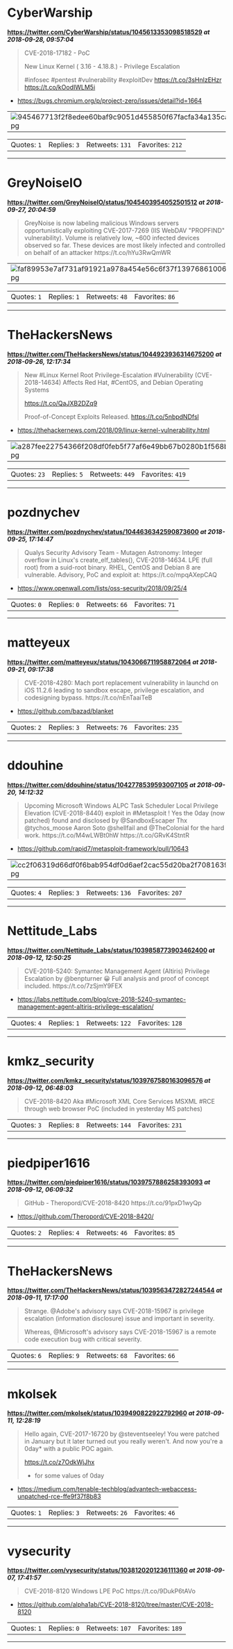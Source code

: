 # CyberWarship
**https://twitter.com/CyberWarship/status/1045613353098518529 _at 2018-09-28, 09:57:04_**
<blockquote>
CVE-2018-17182 - PoC 

New Linux Kernel ( 3.16 - 4.18.8.) - Privilege Escalation

#infosec #pentest #vulnerability #exploitDev https://t.co/3sHnlzEHzr https://t.co/kOodIWLM5i
</blockquote>

* https://bugs.chromium.org/p/project-zero/issues/detail?id=1664

<table><tr>
<td><img src="pictures/945467713f2f8edee60baf9c9051d455850f67facfa34a135ca6ca92da05cde2.jpg" alt="945467713f2f8edee60baf9c9051d455850f67facfa34a135ca6ca92da05cde2.jpg"></td>
</table></tr>
<table><tr>
<td>Quotes: <code>1</code></td>
<td>Replies: <code>3</code></td>
<td>Retweets: <code>131</code></td>
<td>Favorites: <code>212</code></td>
</tr></table>

---

# GreyNoiseIO
**https://twitter.com/GreyNoiseIO/status/1045403954052501512 _at 2018-09-27, 20:04:59_**
<blockquote>
GreyNoise is now labeling malicious Windows servers opportunistically exploiting CVE-2017-7269 (IIS WebDAV "PROPFIND" vulnerability). Volume is relatively low, ~600 infected devices observed so far. These devices are most likely infected and controlled on behalf of an attacker https://t.co/hYu3RwQmWR
</blockquote>

<table><tr>
<td><img src="pictures/faf89953e7af731af91921a978a454e56c6f37f1397686100640cd0d9e632fd9.jpg" alt="faf89953e7af731af91921a978a454e56c6f37f1397686100640cd0d9e632fd9.jpg"></td>
</table></tr>
<table><tr>
<td>Quotes: <code>1</code></td>
<td>Replies: <code>1</code></td>
<td>Retweets: <code>48</code></td>
<td>Favorites: <code>86</code></td>
</tr></table>

---

# TheHackersNews
**https://twitter.com/TheHackersNews/status/1044923936314675200 _at 2018-09-26, 12:17:34_**
<blockquote>
New #Linux Kernel Root Privilege-Escalation #Vulnerability (CVE-2018-14634) Affects Red Hat, #CentOS, and Debian Operating Systems

https://t.co/QaJXB2DZq9

Proof-of-Concept Exploits Released. https://t.co/5nbpdNDfsl
</blockquote>

* https://thehackernews.com/2018/09/linux-kernel-vulnerability.html

<table><tr>
<td><img src="pictures/a287fee22754366f208df0feb5f77af6e49bb67b0280b1f568bc080d90783ea2.jpg" alt="a287fee22754366f208df0feb5f77af6e49bb67b0280b1f568bc080d90783ea2.jpg"></td>
</table></tr>
<table><tr>
<td>Quotes: <code>23</code></td>
<td>Replies: <code>5</code></td>
<td>Retweets: <code>449</code></td>
<td>Favorites: <code>419</code></td>
</tr></table>

---

# pozdnychev
**https://twitter.com/pozdnychev/status/1044636342590873600 _at 2018-09-25, 17:14:47_**
<blockquote>
Qualys Security Advisory Team - Mutagen Astronomy:  Integer overflow in Linux's create_elf_tables(), CVE-2018-14634.  LPE (full root) from a suid-root binary.  RHEL, CentOS and Debian 8 are vulnerable.  Advisory, PoC and exploit at: https://t.co/mpqAXepCAQ
</blockquote>

* https://www.openwall.com/lists/oss-security/2018/09/25/4

<table><tr>
<td>Quotes: <code>0</code></td>
<td>Replies: <code>0</code></td>
<td>Retweets: <code>66</code></td>
<td>Favorites: <code>71</code></td>
</tr></table>

---

# matteyeux
**https://twitter.com/matteyeux/status/1043066711958872064 _at 2018-09-21, 09:17:38_**
<blockquote>
CVE-2018-4280: Mach port replacement vulnerability in launchd on iOS 11.2.6 leading to sandbox escape, privilege escalation, and codesigning bypass.
https://t.co/nEnTaaiTeB
</blockquote>

* https://github.com/bazad/blanket

<table><tr>
<td>Quotes: <code>2</code></td>
<td>Replies: <code>3</code></td>
<td>Retweets: <code>76</code></td>
<td>Favorites: <code>235</code></td>
</tr></table>

---

# ddouhine
**https://twitter.com/ddouhine/status/1042778539593007105 _at 2018-09-20, 14:12:32_**
<blockquote>
Upcoming Microsoft Windows ALPC Task Scheduler Local Privilege Elevation (CVE-2018-8440) exploit in #Metasploit !
Yes the 0day (now patched) found and disclosed by @SandboxEscaper 
Thx @tychos_moose Aaron Soto @shellfail and @TheColonial for the hard work. https://t.co/M4wLWBt0hW https://t.co/GRvK4StntR
</blockquote>

* https://github.com/rapid7/metasploit-framework/pull/10643

<table><tr>
<td><img src="pictures/cc2f06319d66df0f6bab954df0d6aef2cac55d20ba2f70816393cc5ebfffe535.jpg" alt="cc2f06319d66df0f6bab954df0d6aef2cac55d20ba2f70816393cc5ebfffe535.jpg"></td>
</table></tr>
<table><tr>
<td>Quotes: <code>4</code></td>
<td>Replies: <code>3</code></td>
<td>Retweets: <code>136</code></td>
<td>Favorites: <code>207</code></td>
</tr></table>

---

# Nettitude_Labs
**https://twitter.com/Nettitude_Labs/status/1039858773903462400 _at 2018-09-12, 12:50:25_**
<blockquote>
CVE-2018-5240: Symantec Management Agent (Altiris) Privilege Escalation by @benpturner 😀 Full analysis and proof of concept included. https://t.co/7zSjmY9FEX
</blockquote>

* https://labs.nettitude.com/blog/cve-2018-5240-symantec-management-agent-altiris-privilege-escalation/

<table><tr>
<td>Quotes: <code>4</code></td>
<td>Replies: <code>1</code></td>
<td>Retweets: <code>122</code></td>
<td>Favorites: <code>128</code></td>
</tr></table>

---

# kmkz_security
**https://twitter.com/kmkz_security/status/1039767580163096576 _at 2018-09-12, 06:48:03_**
<blockquote>
CVE-2018-8420 Aka #Microsoft XML Core Services MSXML #RCE through web browser PoC (included in yesterday MS patches)
</blockquote>

<table><tr>
<td>Quotes: <code>3</code></td>
<td>Replies: <code>8</code></td>
<td>Retweets: <code>144</code></td>
<td>Favorites: <code>231</code></td>
</tr></table>

---

# piedpiper1616
**https://twitter.com/piedpiper1616/status/1039757886258393093 _at 2018-09-12, 06:09:32_**
<blockquote>
GitHub - Theropord/CVE-2018-8420 https://t.co/91pxD1wyQp
</blockquote>

* https://github.com/Theropord/CVE-2018-8420/

<table><tr>
<td>Quotes: <code>2</code></td>
<td>Replies: <code>4</code></td>
<td>Retweets: <code>46</code></td>
<td>Favorites: <code>85</code></td>
</tr></table>

---

# TheHackersNews
**https://twitter.com/TheHackersNews/status/1039563472827244544 _at 2018-09-11, 17:17:00_**
<blockquote>
Strange. @Adobe's advisory says CVE-2018-15967 is privilege escalation (information disclosure) issue and important in severity.

Whereas, @Microsoft's advisory says CVE-2018-15967 is a remote code execution bug with critical severity.
</blockquote>

<table><tr>
<td>Quotes: <code>6</code></td>
<td>Replies: <code>9</code></td>
<td>Retweets: <code>68</code></td>
<td>Favorites: <code>66</code></td>
</tr></table>

---

# mkolsek
**https://twitter.com/mkolsek/status/1039490822922792960 _at 2018-09-11, 12:28:19_**
<blockquote>
Hello again, CVE-2017-16720 by @steventseeley! You were patched in January but it later turned out you really weren't. And now you're a 0day* with a public POC again.

https://t.co/z7OdkWjJhx

* for some values of 0day
</blockquote>

* https://medium.com/tenable-techblog/advantech-webaccess-unpatched-rce-ffe9f37f8b83

<table><tr>
<td>Quotes: <code>1</code></td>
<td>Replies: <code>3</code></td>
<td>Retweets: <code>26</code></td>
<td>Favorites: <code>46</code></td>
</tr></table>

---

# vysecurity
**https://twitter.com/vysecurity/status/1038120201236111360 _at 2018-09-07, 17:41:57_**
<blockquote>
CVE-2018-8120 Windows LPE PoC https://t.co/9DukP6tAVo
</blockquote>

* https://github.com/alpha1ab/CVE-2018-8120/tree/master/CVE-2018-8120

<table><tr>
<td>Quotes: <code>1</code></td>
<td>Replies: <code>0</code></td>
<td>Retweets: <code>107</code></td>
<td>Favorites: <code>189</code></td>
</tr></table>

---


